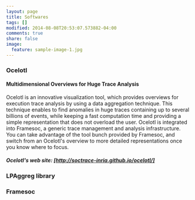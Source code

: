 ```yaml
---
layout: page
title: Softwares
tags: []
modified: 2014-08-08T20:53:07.573882-04:00
comments: true
share: false
image:
  feature: sample-image-1.jpg
---
```


### Ocelotl

#### Multidimensional Overviews for Huge Trace Analysis

Ocelotl is an innovative visualization tool, which provides overviews for execution trace analysis by using a data aggregation technique. This technique enables to find anomalies in huge traces containing up to several billions of events, while keeping a fast computation time and providing a simple representation that does not overload the user.
Ocelotl is integrated into Framesoc, a generic trace management and analysis infrastructure. You can take advantage of the tool bunch provided by Framesoc, and switch from an Ocelotl's overview to more detailed representations once you know where to focus.

##### Ocelotl's web site: [http://soctrace-inria.github.io/ocelotl/]

### LPAggreg library

### Framesoc
